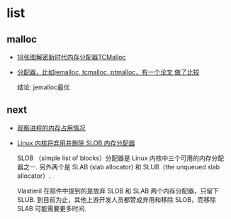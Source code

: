# list
## malloc
- [18张图解密新时代内存分配器TCMalloc](http://tigerb.cn/2021/01/31/go-base/tcmalloc/)
- [分配器，比如jemalloc, tcmalloc, ptmalloc，有一个论文 做了比较](https://adms-conf.org/2019-camera-ready/durner_adms19.pdf)

	结论: jemalloc最优

## next
- [观察进程的内存占用情况](https://www.cnblogs.com/bravery/archive/2012/06/27/2560611.html)
- [Linux 内核将弃用并删除 SLOB 内存分配器](https://www.oschina.net/news/217107/linux-wants-to-drop-slob)

	SLOB （simple list of blocks）分配器是 Linux 内核中三个可用的内存分配器之一. 另外两个是 SLAB (slab allocator) 和 SLUB（the unqueued slab allocator）.

	Vlastimil 在邮件中提到的是放弃 SLOB 和 SLAB 两个内存分配器，只留下 SLUB. 到目前为止，其他上游开发人员都赞成弃用和移除 SLOB，而移除 SLAB 可能需要更多时间.